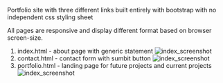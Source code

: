 Portfolio site with three different links built entirely with bootstrap with no independent css styling sheet

All pages are responsive and display different format based on browser screen-size.

  1. index.html - about page with generic statement
  ![index_screenshot](Robert_portfolio_site/assets/responsive_1.PNG?raw=true "Index Screenshot")
  2. contact.html - contact form with sumbit button
  ![index_screenshot](Robert_portfolio_site/assets/responsive_2.PNG?raw=true "Contact Screenshot")
  3. portfolio.html - landing page for future projects and current projects
  ![index_screenshot](Robert_portfolio_site/assets/responsive_3.PNG?raw=true "Portfolio Screenshot")
